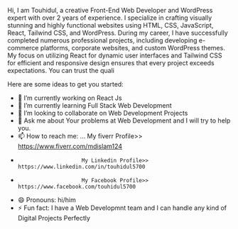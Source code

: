 Hi, I am Touhidul, a creative Front-End Web Developer and WordPress expert with over 2 years of experience. I specialize in crafting visually stunning and highly functional websites using HTML, CSS, JavaScript, React, Tailwind CSS, and WordPress. During my career, I have successfully completed numerous professional projects, including developing e-commerce platforms, corporate websites, and custom WordPress themes. My focus on utilizing React for dynamic user interfaces and Tailwind CSS for efficient and responsive design ensures that every project exceeds expectations. You can trust the quali

Here are some ideas to get you started:

- 🔭 I’m currently working on React Js
- 🌱 I’m currently learning Full Stack Web Development
- 👯 I’m looking to collaborate on Web Development Projects
- 💬 Ask me about Your problems at Web Development and I will try to help you.
- 📫 How to reach me: ... My fiverr Profile>> https://www.fiverr.com/mdislam124
-                         My Linkedin Profile>> https://www.linkedin.com/in/touhidul5700
-                         My Facebook Profile>> https://www.facebook.com/touhidul5700
- 😄 Pronouns: hi/him
- ⚡ Fun fact: I have a Web Developmnt team and I can handle any kind of Digital Projects Perfectly
